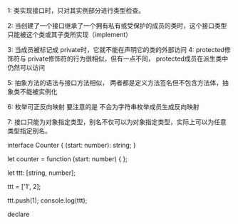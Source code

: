 
1: 类实现接口时，只对其实例部分进行类型检查。

2: 当创建了一个接口继承了一个拥有私有或受保护的成员的类时，这个接口类型只能被这个类或其子类所实现（implement）

3: 当成员被标记成 private时，它就不能在声明它的类的外部访问
4: protected修饰符与 private修饰符的行为很相似，但有一点不同， protected成员在派生类中仍然可以访问

5: 抽象方法的语法与接口方法相似， 两者都是定义方法签名但不包含方法体，抽象类不能被实例化

6: 枚举可正反向映射  要注意的是 不会为字符串枚举成员生成反向映射

7: 接口只能为对象指定类型，别名不仅可以为对象指定类型，实际上可以为任意类型指定别名。













<!-- 疑问 -->
<!-- (start: number): string; ？？ -->
interface Counter {
    (start: number): string;
}

let counter = <Counter>function (start: number) { };


<!-- 元组 -->
let ttt: [string, number];

ttt = ['1', 2];

ttt.push(1);
console.log(ttt);

declare